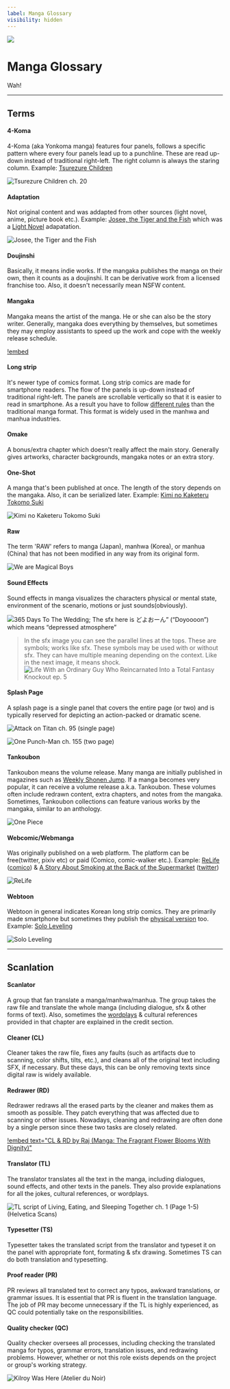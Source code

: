 ```yaml
---
label: Manga Glossary
visibility: hidden
---
```


![](/static/thumb/mgloss.png)

# Manga Glossary
Wah!

___
## Terms 

#### 4-Koma
4-Koma (aka Yonkoma manga) features four panels, follows a specific pattern where every four panels lead up to a punchline. These are read up-down instead of traditional right-left. The right column is always the staring column. Example: [Tsurezure Children](https://mangadex.org/title/a840d47c-4080-4783-9c42-af8100e48079/tsurezure-children)

![Tsurezure Children ch. 20](/static/glossary/manga/4koma.jpg)

#### Adaptation
Not original content and was addapted from other sources (light novel, anime, picture book etc.). Example: [Josee, the Tiger and the Fish](https://mangadex.org/search?q=Josee%2C+the+Tiger+and+the+Fish) which was a [Light Novel](https://yenpress.com/titles/9781975340469-josee-the-tiger-and-the-fish-light-novel) adapatation.

![Josee, the Tiger and the Fish](/static/glossary/manga/adaptation.jpg)

#### Doujinshi
Basically, it means indie works. If the mangaka publishes the manga on their own, then it counts as a doujinshi. It can be derivative work from a licensed franchise too. Also, it doesn't necessarily mean NSFW content. 

#### Mangaka
Mangaka means the artist of the manga. He or she can also be the story writer. Generally, mangaka does everything by themselves, but sometimes they may employ assistants to speed up the work and cope with the weekly release schedule.

[!embed](https://www.youtube-nocookie.com/embed/zp6_kvcEI_4)

#### Long strip
It's newer type of comics format. Long strip comics are made for smartphone readers. The flow of the panels is up-down instead of traditional right-left. The panels are scrollable vertically so that it is easier to read in smartphone. As a result you have to follow [different rules](https://www.webtoons.com/en/tiptoon/lozolz/webtoon-editing-tips/viewer?title_no=1268&episode_no=24) than the traditional manga format. This format is widely used in the manhwa and manhua industries.


#### Omake
A bonus/extra chapter which doesn't really affect the main story. Generally gives artworks, character backgrounds, mangaka notes or an extra story.


#### One-Shot
A manga that's been published at once. The length of the story depends on the mangaka. Also, it can be serialized later. Example: [Kimi no Kaketeru Tokomo Suki](https://mangadex.org/title/690540ab-5f55-4b44-910d-4d2ed0a0faa9/kimi-no-kaketeru-tokomo-suki)

![Kimi no Kaketeru Tokomo Suki](/static/glossary/manga/oneshot.png)


#### Raw
The term 'RAW' refers to manga (Japan), manhwa (Korea), or manhua (China) that has not been modified in any way from its original form.

![We are Magical Boys](/static/glossary/manga/raw.jpg)

#### Sound Effects
Sound effects in manga visualizes the characters physical or mental state, environment of the scenario, motions or just sounds(obviously).

![365 Days To The Wedding; The sfx here is どよおーん” (“Doyoooon”) which means “depressed atmosphere”](/static/glossary/manga/sfx.png)

> In the sfx image you can see the parallel lines at the tops. These are symbols; works like sfx. These symbols may be used with or without sfx. They can have multiple meaning depending on the context. Like in the next image, it means shock.
![Life With an Ordinary Guy Who Reincarnated Into a Total Fantasy Knockout ep. 5](/static/glossary/manga/symbol.gif)

#### Splash Page

A splash page is a single panel that covers the entire page (or two) and is typically reserved for depicting an action-packed or dramatic scene.

![Attack on Titan ch. 95 (single page)](/static/glossary/manga/singlepage.jpg)

![One Punch-Man ch. 155 (two page)](/static/glossary/manga/twopage.jpeg)


#### Tankoubon
Tankoubon means the volume release. Many manga are initially published in magazines such as [Weekly Shonen Jump](http://www.shonenjump.com/j/index.html). If a manga becomes very popular, it can receive a volume release a.k.a. Tankoubon. These volumes often include redrawn content, extra chapters, and notes from the mangaka. Sometimes, Tankoubon collections can feature various works by the mangaka, similar to an anthology.

![One Piece](/static/glossary/manga/Tankoubon.jpg)


#### Webcomic/Webmanga
Was originally published on a web platform. The platform can be free(twitter, pixiv etc) or paid (Comico, comic-walker etc.). Example: [ReLife](https://mangadex.org/title/6e3553b9-ddb5-4d37-b7a3-99998044774e/relife) ([comico](https://www.comico.jp/comic/23)) & [A Story About Smoking at the Back of the Supermarket](https://mangadex.org/title/baa95345-24fb-47a9-83e9-434ff671f968/super-no-ura-de-yani-suu-hanashi) ([twitter](https://twitter.com/jinusi822))

![ReLife](/static/glossary/manga/webcomic.jpg)


#### Webtoon
Webtoon in general indicates Korean long strip comics. They are primarily made smartphone but sometimes they publish the [physical version](https://www.youtube-nocookie.com/embed/BY5h7v9Ll_E) too. Example: [Solo Leveling](https://mangadex.org/title/32d76d19-8a05-4db0-9fc2-e0b0648fe9d0/solo-leveling)

![Solo Leveling](/static/glossary/manga/webtoon.jpg)

___
## Scanlation

#### Scanlator
A group that fan translate a manga/manhwa/manhua. The group takes the raw file and translate the whole manga (including dialogue, sfx & other forms of text). Also, sometimes the [wordplays](https://psychology.fandom.com/wiki/Japanese_wordplay) & cultural references provided in that chapter are explained in the credit section.

#### Cleaner (CL)
Cleaner takes the raw file, fixes any faults (such as artifacts due to scanning, color shifts, tilts, etc.), and cleans all of the original text including SFX, if necessary. But these days, this can be only removing texts since digital raw is widely available.

#### Redrawer (RD)
Redrawer redraws all the erased parts by the cleaner and makes them as smooth as possible. They patch everything that was affected due to scanning or other issues. Nowadays, cleaning and redrawing are often done by a single person since these two tasks are closely related.

[!embed text="CL & RD by Raj (Manga: The Fragrant Flower Blooms With Dignity)"](https://www.youtube-nocookie.com/embed/lwOTTa8F3bM)


#### Translator (TL)
The translator translates all the text in the manga, including dialogues, sound effects, and other texts in the panels. They also provide explanations for all the jokes, cultural references, or wordplays.

![TL script of Living, Eating, and Sleeping Together ch. 1 (Page 1-5) (Helvetica Scans)](/static/glossary/manga/tl.png)

#### Typesetter (TS)
Typesetter takes the translated script from the translator and typeset it on the panel with appropriate font, formating & sfx drawing. Sometimes TS can do both translation and typesetting.

#### Proof reader (PR)
PR reviews all translated text to correct any typos, awkward translations, or grammar issues. It is essential that PR is fluent in the translation language. The job of PR may become unnecessary if the TL is highly experienced, as QC could potentially take on the responsibilities.

#### Quality checker (QC)
Quality checker oversees all processes, including checking the translated manga for typos, grammar errors, translation issues, and redrawing problems. However, whether or not this role exists depends on the project or group's working strategy.

![Kilroy Was Here (Atelier du Noir)](/static/glossary/manga/compare.jpg)